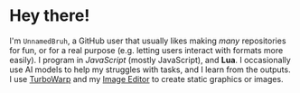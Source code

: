 # Hey there!
I'm `UnnamedBruh`, a GitHub user that usually likes making *many* repositories for fun, or for a real purpose (e.g. letting users interact with formats more easily).
I program in *JavaScript* (mostly JavaScript), and **Lua**. I occasionally use AI models to help my struggles with tasks, and I learn from the outputs.
I use [TurboWarp](https://turbowarp.org) and my [Image Editor](https://unnamedbruh.github.io/newer-image-editor/imageEditor.html) to create static graphics or images.
